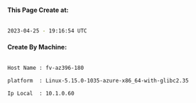 
   
#### This Page Create at:

```bash

2023-04-25 - 19:16:54 UTC

```

#### Create By Machine:

```bash

Host Name : fv-az396-180

platform  : Linux-5.15.0-1035-azure-x86_64-with-glibc2.35

Ip Local  : 10.1.0.60

```

